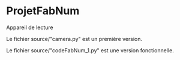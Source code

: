 # ProjetFabNum
Appareil de lecture

Le fichier source/"camera.py" est un première version.

Le fichier source/"codeFabNum_1.py" est une version fonctionnelle.
